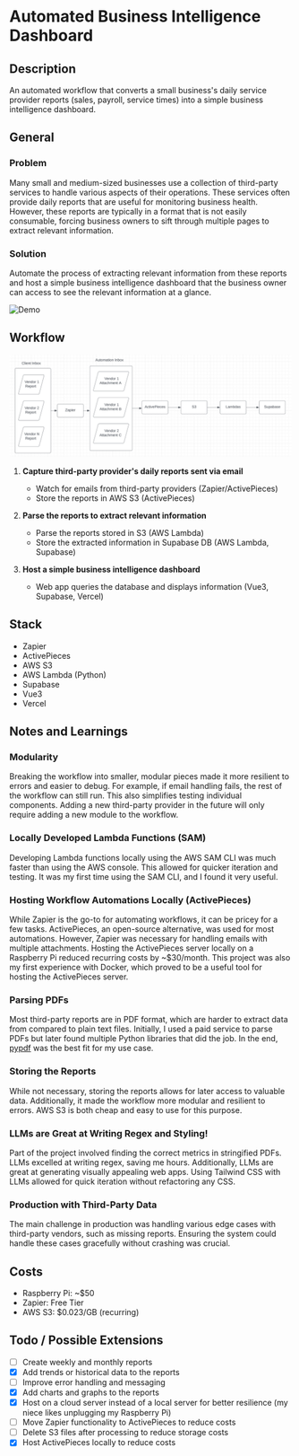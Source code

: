 # Automated Business Intelligence Dashboard

## Description
An automated workflow that converts a small business's daily service provider reports (sales, payroll, service times) into a simple business intelligence dashboard.

## General
### Problem
Many small and medium-sized businesses use a collection of third-party services to handle various aspects of their operations. These services often provide daily reports that are useful for monitoring business health. However, these reports are typically in a format that is not easily consumable, forcing business owners to sift through multiple pages to extract relevant information.

### Solution
Automate the process of extracting relevant information from these reports and host a simple business intelligence dashboard that the business owner can access to see the relevant information at a glance.

![Demo](assets/demo.gif)

## Workflow
![Workflow](assets/workflow.png)
1. **Capture third-party provider's daily reports sent via email**
   - Watch for emails from third-party providers (Zapier/ActivePieces)
   - Store the reports in AWS S3 (ActivePieces)

2. **Parse the reports to extract relevant information**
   - Parse the reports stored in S3 (AWS Lambda)
   - Store the extracted information in Supabase DB (AWS Lambda, Supabase)

3. **Host a simple business intelligence dashboard**
   - Web app queries the database and displays information (Vue3, Supabase, Vercel)

## Stack
- Zapier
- ActivePieces
- AWS S3
- AWS Lambda (Python)
- Supabase
- Vue3
- Vercel

## Notes and Learnings
### Modularity
Breaking the workflow into smaller, modular pieces made it more resilient to errors and easier to debug. For example, if email handling fails, the rest of the workflow can still run. This also simplifies testing individual components. Adding a new third-party provider in the future will only require adding a new module to the workflow.

### Locally Developed Lambda Functions (SAM)
Developing Lambda functions locally using the AWS SAM CLI was much faster than using the AWS console. This allowed for quicker iteration and testing. It was my first time using the SAM CLI, and I found it very useful.

### Hosting Workflow Automations Locally (ActivePieces)
While Zapier is the go-to for automating workflows, it can be pricey for a few tasks. ActivePieces, an open-source alternative, was used for most automations. However, Zapier was necessary for handling emails with multiple attachments. Hosting the ActivePieces server locally on a Raspberry Pi reduced recurring costs by ~$30/month. This project was also my first experience with Docker, which proved to be a useful tool for hosting the ActivePieces server.

### Parsing PDFs
Most third-party reports are in PDF format, which are harder to extract data from compared to plain text files. Initially, I used a paid service to parse PDFs but later found multiple Python libraries that did the job. In the end, [pypdf](https://pypi.org/project/pypdf/) was the best fit for my use case.

### Storing the Reports
While not necessary, storing the reports allows for later access to valuable data. Additionally, it made the workflow more modular and resilient to errors. AWS S3 is both cheap and easy to use for this purpose.

### LLMs are Great at Writing Regex and Styling!
Part of the project involved finding the correct metrics in stringified PDFs. LLMs excelled at writing regex, saving me hours. Additionally, LLMs are great at generating visually appealing web apps. Using Tailwind CSS with LLMs allowed for quick iteration without refactoring any CSS.

### Production with Third-Party Data
The main challenge in production was handling various edge cases with third-party vendors, such as missing reports. Ensuring the system could handle these cases gracefully without crashing was crucial.

## Costs
- Raspberry Pi: ~$50
- Zapier: Free Tier
- AWS S3: $0.023/GB (recurring)

## Todo / Possible Extensions
- [ ] Create weekly and monthly reports
- [x] Add trends or historical data to the reports
- [ ] Improve error handling and messaging
- [x] Add charts and graphs to the reports
- [x] Host on a cloud server instead of a local server for better resilience (my niece likes unplugging my Raspberry Pi)
- [ ] Move Zapier functionality to ActivePieces to reduce costs
- [ ] Delete S3 files after processing to reduce storage costs
- [x] Host ActivePieces locally to reduce costs

